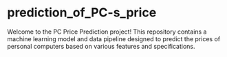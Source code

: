# prediction_of_PC-s_price
Welcome to the PC Price Prediction project! This repository contains a machine learning model and data pipeline designed to predict the prices of personal computers based on various features and specifications.
